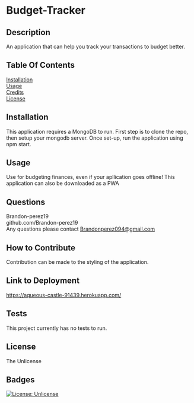 
  # Budget-Tracker

  ## Description <br>
  An application that can help you track your transactions to budget better.

  ## Table Of Contents <br>
  [Installation](#installation) <br>
  [Usage](#usage) <br>
  [Credits](#credits) <br>
  [License](#license)

  ## Installation <br>
  This application requires a MongoDB to run. First step is to clone the repo, then setup your mongodb server. Once set-up, run the application using npm start.

  ## Usage <br>
  Use for budgeting finances, even if your apllication goes offline! This application can also be downloaded as a PWA

  ## Questions <br>
  Brandon-perez19 <br>
  github.com/Brandon-perez19 <br>
  Any questions please contact Brandonperez094@gmail.com <br>

  ## How to Contribute <br>
  Contribution can be made to the styling of the application.
  
  ## Link to Deployment <br>
  https://aqueous-castle-91439.herokuapp.com/

  ## Tests <br>
  This project currently has no tests to run.
  
  ## License <br>
  The Unlicense <br>
  
  ## Badges <br>
  [![License: Unlicense](https://img.shields.io/badge/license-Unlicense-blue.svg)](http://unlicense.org/) <br>
  
